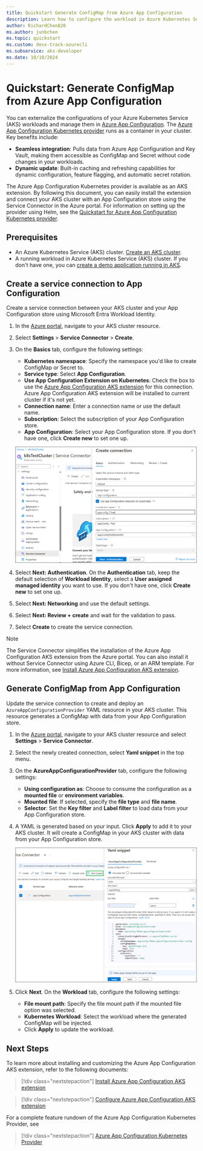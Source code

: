 ```yaml
---
title: Quickstart Generate ConfigMap from Azure App Configuration
description: Learn how to configure the workload in Azure Kubernetes Service (AKS) with ConfigMap that is generated from Azure App Configuration.
author: RichardChen820
ms.author: junbchen
ms.topic: quickstart
ms.custom: devx-track-azurecli
ms.subservice: aks-developer
ms.date: 10/10/2024
---
```


# Quickstart: Generate ConfigMap from Azure App Configuration

You can externalize the configurations of your Azure Kubernetes Service (AKS) workloads and manage them in [Azure App Configuration](/azure/azure-app-configuration/overview). The [Azure App Configuration Kubernetes provider](https://mcr.microsoft.com/artifact/mar/azure-app-configuration/kubernetes-provider/about) runs as a container in your cluster. Key benefits include:

   - **Seamless integration**: Pulls data from Azure App Configuration and Key Vault, making them accessible as ConfigMap and Secret without code changes in your workloads.
   - **Dynamic update**: Built-in caching and refreshing capabilities for dynamic configuration, feature flagging, and automatic secret rotation.

The Azure App Configuration Kubernetes provider is available as an AKS extension. By following this document, you can easily install the extension and connect your AKS cluster with an App Configuration store using the Service Connector in the Azure portal. For information on setting up the provider using Helm, see the [Quickstart for Azure App Configuration Kubernetes provider](/azure/azure-app-configuration/quickstart-azure-kubernetes-service).

## Prerequisites

* An Azure Kubernetes Service (AKS) cluster. [Create an AKS cluster](/azure/aks/tutorial-kubernetes-deploy-cluster#create-a-kubernetes-cluster).
* A running workload in Azure Kubernetes Service (AKS) cluster. If you don't have one, you can [create a demo application running in AKS](/azure/azure-app-configuration/quickstart-azure-kubernetes-service#create-an-application-running-in-aks).

## Create a service connection to App Configuration

Create a service connection between your AKS cluster and your App Configuration store using Microsoft Entra Workload Identity.

1. In the [Azure portal](https://portal.azure.com), navigate to your AKS cluster resource.

1. Select **Settings** > **Service Connector** > **Create**.

1. On the **Basics** tab, configure the following settings:
   
   - **Kubernetes namespace**: Specify the namespace you'd like to create ConfigMap or Secret to.
   - **Service type**: Select **App Configuration**.
   - **Use App Configuration Extension on Kubernetes**: Check the box to use the [Azure App Configuration AKS extension](./azure-app-configuration.md) for this connection. Azure App Configuration AKS extension will be installed to current cluster if it's not yet.
   - **Connection name**: Enter a connection name or use the default name.
   - **Subscription**: Select the subscription of your App Configuration store.
   - **App Configuration**: Select your App Configuration store. If you don't have one, click **Create new** to set one up.

    ![Screenshot showing create connection.](./media/azure-app-configuration/create-connection.png)

1. Select **Next: Authentication**. On the **Authentication** tab, keep the default selection of **Workload Identity**, select a **User assigned managed identity** you want to use. If you don't have one, click **Create new** to set one up.

1. Select **Next: Networking** and use the default settings.

1. Select **Next: Review + create** and wait for the validation to pass.

1. Select **Create** to create the service connection.

> [!NOTE]
> The Service Connector simplifies the installation of the Azure App Configuration AKS extension from the Azure portal. You can also install it without Service Connector using Azure CLI, Bicep, or an ARM template. For more information, see [Install Azure App Configuration AKS extension](./azure-app-configuration.md).

## Generate ConfigMap from App Configuration

Update the service connection to create and deploy an `AzureAppConfigurationProvider` YAML resource in your AKS cluster. This resource generates a ConfigMap with data from your App Configuration store.

1. In the [Azure portal](https://portal.azure.com), navigate to your AKS cluster resource and select **Settings** > **Service Connector**.

1. Select the newly created connection, select **Yaml snippet** in the top menu.

1. On the **AzureAppConfigurationProvider** tab, configure the following settings:
   
   - **Using configuration as**: Choose to consume the configuration as a **mounted file** or **environment variables**.
   - **Mounted file**: If selected, specify the **file type** and **file name**.
   - **Selector**: Set the **Key filter** and **Label filter** to load data from your App Configuration store.

1. A YAML is generated based on your input. Click **Apply** to add it to your AKS cluster. It will create a ConfigMap in your AKS cluster with data from your App Configuration store.

    ![Screenshot showing AzureAppConfigurationProvider.](./media/azure-app-configuration/yaml-snippet-provider.png)

1. Click **Next**. On the **Workload** tab, configure the following settings:
   
   - **File mount path**: Specify the file mount path if the mounted file option was selected.
   - **Kubernetes Workload**: Select the workload where the generated ConfigMap will be injected.
   - Click **Apply** to update the workload.

## Next Steps

To learn more about installing and customizing the Azure App Configuration AKS extension, refer to the following documents:

> [!div class="nextstepaction"]
> [Install Azure App Configuration AKS extension](./azure-app-configuration.md)

> [!div class="nextstepaction"]
> [Configure Azure App Configuration AKS extension](./azure-app-configuration-settings.md)

For a complete feature rundown of the Azure App Configuration Kubernetes Provider, see

> [!div class="nextstepaction"]
> [Azure App Configuration Kubernetes Provider](/azure/azure-app-configuration/reference-kubernetes-provider)
